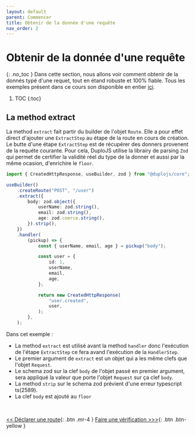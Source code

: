 ```yaml
---
layout: default
parent: Commencer
title: Obtenir de la donnée d'une requête
nav_order: 2
---
```


# Obtenir de la donnée d'une requête
{: .no_toc }
Dans cette section, nous allons voir comment obtenir de la donnés typé d'une requet, tout en étand robuste et 100% fiable. Tous les exemples présent dans ce cours son disponible en entier [ici](https://github.com/duplojs/examples/tree/main/get-started/getting-data-from-request).

1. TOC
{:toc}

## La method extract
La method `extract` fait partir du builder de l'objet `Route`. Elle a pour effet direct d'ajouter une `ExtractStep` au étape de la route en cours de création. Le butte d'une étape `ExtractStep` est de récupérer des donners provenent de la requéte courante. Pour cela, DuploJS utilise la librairy de parsing `Zod` qui permet de certifier la validité réel du type de la donner et aussi par la même ocasion, d'enrichire le `floor`.

```ts
import { CreatedHttpResponse, useBuilder, zod } from "@duplojs/core";

useBuilder()
	.createRoute("POST", "/user")
	.extract({
		body: zod.object({
			userName: zod.string(),
			email: zod.string(),
			age: zod.coerce.string(),
		}).strip(),
	})
	.handler(
		(pickup) => {
			const { userName, email, age } = pickup("body");

			const user = {
				id: 1,
				userName,
				email,
				age,
			};

			return new CreatedHttpResponse(
				"user.created",
				user,
			);
		},
	);
```

Dans cet exemple :
- La method `extract` est utilisé avant la method `handler` donc l'exécution de l'étape `ExtractStep` ce fera avand l'exécution de la `HandlerStep`.
- Le premier argument de `extract` est un objet qui a les même clefs que l'objet `Request`.
- Le schema zod sur la clef `body` de l'objet passé en premier argument, sera appliqué la valeur que porte l'objet `Request` sur ça clef `body`.
- La method `strip` sur le schema zod prévient d'une erreur typescript ts(2589).
- La clef `body` est ajouté au `floor`

<br>

[\<\< Déclarer une route](../declare-route){: .btn .mr-4 }
[Faire une vérification >\>\>](../do-check){: .btn .btn-yellow } 